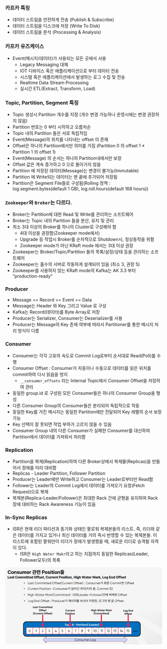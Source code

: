 ### 카프카 특징
- 데이터 스트림을 안전하게 전송 (Publish & Subscribe)
- 데이터 스트림을 디스크에 저장 (Write To Disk)
- 데이터 스트림을 분석 (Processing & Analysis)


### 카프카 유즈케이스
- Event(메시지/데이터)가 사용되는 모든 곳에서 사용
  - Legacy Messaging 대체
  - IOT 디바이스 혹은 애플리케이션으로 부터 데이터 전송
  - 시스템 혹은 애플리케이션에서 발생하는 로그 수집 및 전송
  - Realtime Data Stream Processing
  - 실시간 ETL(Extract, Transform, Load)


### Topic, Partition, Segment 특징
- Topic 생성시 Partition 개수를 지정 (개수 변경 가능하나 운영시에는 변경 권장하지 않음)
- Partition 번호는 0 부터 시작하고 오름차순
- Topic 내의 Partition 들은 서로 독립적임
- Event(Message)의 위치를 나타내는 offset 이 존재
- Offset은 하나의 Partition에서만 의미를 가짐 (Partition 0 의 offset 1 ≠ Partition 1 의 offset 1)
- Event(Message) 의 순서는 하나의 Partition내에서만 보장
- Offset 값은 계속 증가하고 0 으로 돌아가지 않음
- Partition 에 저장된 데이터(Message)는 변경이 불가능(Immutable)
- Partition 에 Write되는 데이터는 맨 끝에 추가되어 저장됨
- Partition은 Segment File들로 구성됨(Rolling 정책 : log.segment.bytes(default 1 GB), log.roll.hours(default 168 hours))

### `Zookeeper`와 `Broker`는 다르다.  
- Broker는 Partition에 대한 Read 및 Write를 관리하는 소프트웨어
- Broker는 Topic 내의 Partition 들을 분산, 유지 및 관리
- 최소 3대 이상의 Broker를 하나의 Cluster로 구성해야 함
  - 4대 이상을 권장함(Zookeeper mode에서)
  - Upgrade 등 작업시 Broker를 순차적으로 Shutdown시, 정상동작을 위함
  - Zookeeper mode가 아닌 KRaft mode 에서는 3대 이상 권장
- Zookeeper는 Broker/Topic/Partition 들의 목록/설정/상태 등을 관리하는 소프트웨어
- Zookeeper는 홀수의 서버로 작동하게 설계되어 있음 (최소 3, 권장 5)
- Zookeeper를 사용하지 않는 KRaft mode의 Kafka는 AK 3.3 부터 “production-ready”


### Producer
- Message == Record == Event == Data
- Message는 Header 와 Key 그리고 Value 로 구성
- Kafka는 Record(데이터)를 Byte Array로 저장
- Producer는 Serializer, Consumer는 Deserializer를 사용
- Producer는 Message의 Key 존재 여부에 따라서 Partitioner를 통한 메시지 처리 방식이 다름


### Consumer
- Consumer는 각각 고유의 속도로 Commit Log로부터 순서대로 Read(Poll)를 수행
- Consumer Offset : Consumer가 자동이나 수동으로 데이터를 읽은 위치를 commit하여 다시 읽음을 방지
  - `__consumer_offsets` 라는 Internal Topic에서 Consumer Offset을 저장하여 관리
- 동일한 group.id 로 구성된 모든 Consumer들은 하나의 Consumer Group을 형성
- 다른 Consumer Group의 Consumer들은 분리되어 독립적으로 작동
- 동일한 Key를 가진 메시지는 동일한 Partition에만 전달되어 Key 레벨의 순서 보장 가능
- Key 선택이 잘 못되면 작업 부하가 고르지 않을 수 있음
- Consumer Group 내의 다른 Consumer가 실패한 Consumer를 대신하여 Partition에서 데이터를 가져와서 처리함

### Replication
- Partition을 복제(Replication)하여 다른 Broker상에서 복제물(Replicas)을 만들어서 장애를 미리 대비함
- Replicas - Leader Partition, Follower Partition
- Producer는 Leader에만 Write하고 Consumer는 Leader로부터만 Read함
- Follower는 Leader의 Commit Log에서 데이터를 가져오기 요청(Fetch Request)으로 복제
- 복제본(Replica-Leader/Follower)은 최대한 Rack 간에 균형을 유지하여 Rack 장애 대비하는 Rack Awareness 기능이 있음

### In-Sync Replicas
- ISR은 현재 리더 파티션과 동기화 상태인 팔로워 복제본들의 리스트. 즉, 리더와 같은 데이터를 가지고 있거나 최신 데이터를 거의 즉시 반영할 수 있는 복제본들. 이 리스트에 포함된 팔워만이 리더가 장애가 발생했을 때, 새로운 리더로 승격될 자격이 있다.
  - ISR은 `High Water Makr`라고 하는 지점까지 동일한 Replicas(Leader, Follower모두)의 목록  

![img.png](img/02_카프카소개_img_01.png)